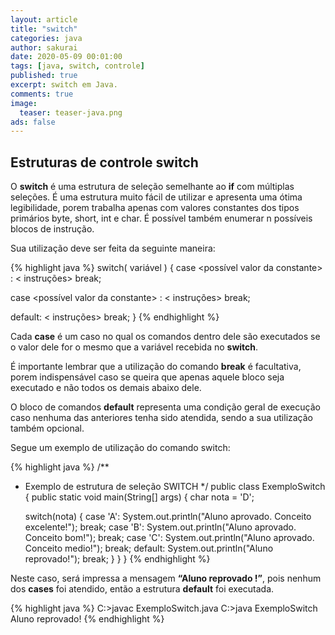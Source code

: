 ```yaml
---
layout: article
title: "switch"
categories: java
author: sakurai
date: 2020-05-09 00:01:00
tags: [java, switch, controle]
published: true
excerpt: switch em Java.
comments: true
image:
  teaser: teaser-java.png
ads: false
---
```


## Estruturas de controle switch

O **switch** é uma estrutura de seleção semelhante ao **if** com múltiplas seleções. É uma estrutura muito fácil de utilizar e apresenta uma ótima legibilidade, porem trabalha apenas com valores constantes dos tipos primários byte, short, int e char. É possível também enumerar n possíveis blocos de instrução.

Sua utilização deve ser feita da seguinte maneira:

{% highlight java %}
switch( variável ) {
  case <possível valor da constante> :
    < instruções>
    break;

  case <possível valor da constante> :
    < instruções>
    break;

  default:
  < instruções>
    break;
}
{% endhighlight %}

Cada **case** é um caso no qual os comandos dentro dele são executados se o valor dele for o mesmo que a variável recebida no **switch**.

É importante lembrar que a utilização do comando **break** é facultativa, porem indispensável caso se queira que apenas aquele bloco seja executado e não todos os demais abaixo dele.

O bloco de comandos **default** representa uma condição geral de execução caso nenhuma das anteriores tenha sido atendida, sendo a sua utilização também opcional.

Segue um exemplo de utilização do comando switch:

{% highlight java %}
/**
 * Exemplo de estrutura de seleção SWITCH
 */
public class ExemploSwitch {
  public static void main(String[] args) {
    char nota = 'D';

    switch(nota) {
      case 'A':
        System.out.println("Aluno aprovado. Conceito excelente!");
        break;
      case 'B':
        System.out.println("Aluno aprovado. Conceito bom!");
        break;
      case 'C':
        System.out.println("Aluno aprovado. Conceito medio!");
        break;
      default:
        System.out.println("Aluno reprovado!");
        break;
    }
  }
}
{% endhighlight %}

Neste caso, será impressa a mensagem **“Aluno reprovado !”**, pois nenhum dos **cases** foi atendido, então a estrutura **default** foi executada.

{% highlight java %}
C:\>javac ExemploSwitch.java
C:\>java ExemploSwitch
Aluno reprovado!
{% endhighlight %}